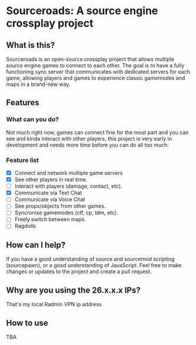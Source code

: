 # Sourceroads: A source engine crossplay project

## What is this?

Sourceroads is an open-source crossplay project that allows multiple source engine games to connect to each other. The goal is to have a fully functioning sync server that communicates with dedicated servers for each game, allowing players and games to experience classic gamemodes and maps in a brand-new way.

## Features

### What can you do?

Not much right now, games can connect fine for the most part and you can see and kinda interact with other players, this project is very early in development and needs more time before you can do all too much.

### Feature list

* [x] Connect and network multiple game servers
* [x] See other players in real time.
* [ ] Interact with players (damage, contact, etc).
* [x] Communicate via Text Chat
* [ ] Communicate via Voice Chat
* [ ] See props/objects from other games.
* [ ] Syncronise gamemodes (ctf, cp, tdm, etc).
* [ ] Freely switch between maps.
* [ ] Ragdolls

## How can I help?

If you have a good understanding of source and sourcemod scripting (sourcepawn), or a good understanding of JavaScript. Feel free to make changes or updates to the project and create a pull request.

## Why are you using the 26.x.x.x IPs?

That's my local Radmin VPN ip address

## How to use

TBA
